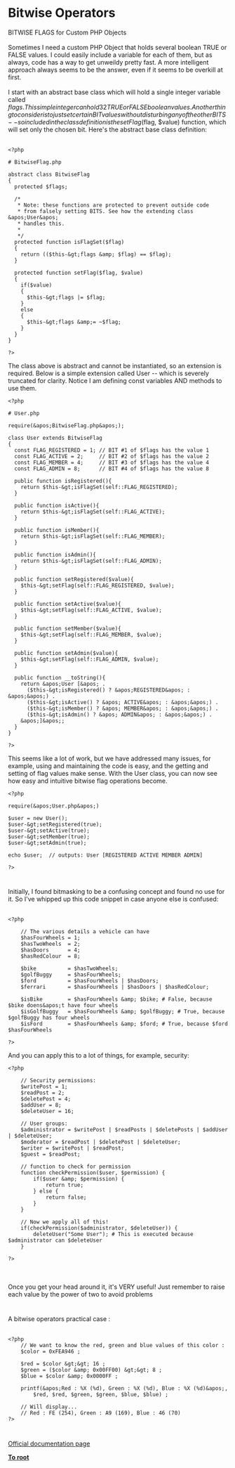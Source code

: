 # Bitwise Operators



BITWISE FLAGS for Custom PHP Objects<br><br>Sometimes I need a custom PHP Object that holds several boolean TRUE or FALSE values. I could easily include a variable for each of them, but as always, code has a way to get unweildy pretty fast. A more intelligent approach always seems to be the answer, even if it seems to be overkill at first.<br><br>I start with an abstract base class which will hold a single integer variable called $flags. This simple integer can hold 32 TRUE or FALSE boolean values. Another thing to consider is to just set certain BIT values without disturbing any of the other BITS -- so included in the class definition is the setFlag($flag, $value) function, which will set only the chosen bit. Here&apos;s the abstract base class definition: <br><br>

```
<?php

# BitwiseFlag.php

abstract class BitwiseFlag
{
  protected $flags;

  /*
   * Note: these functions are protected to prevent outside code
   * from falsely setting BITS. See how the extending class &apos;User&apos;
   * handles this.
   *
   */
  protected function isFlagSet($flag)
  {
    return (($this-&gt;flags &amp; $flag) == $flag);
  }

  protected function setFlag($flag, $value)
  {
    if($value)
    {
      $this-&gt;flags |= $flag;
    }
    else
    {
      $this-&gt;flags &amp;= ~$flag;
    }
  }
}

?>
```


The class above is abstract and cannot be instantiated, so an extension is required. Below is a simple extension called User -- which is severely truncated for clarity. Notice I am defining const variables AND methods to use them.



```
<?php

# User.php

require(&apos;BitwiseFlag.php&apos;);

class User extends BitwiseFlag
{
  const FLAG_REGISTERED = 1; // BIT #1 of $flags has the value 1
  const FLAG_ACTIVE = 2;     // BIT #2 of $flags has the value 2
  const FLAG_MEMBER = 4;     // BIT #3 of $flags has the value 4
  const FLAG_ADMIN = 8;      // BIT #4 of $flags has the value 8

  public function isRegistered(){
    return $this-&gt;isFlagSet(self::FLAG_REGISTERED);
  }

  public function isActive(){
    return $this-&gt;isFlagSet(self::FLAG_ACTIVE);
  }

  public function isMember(){
    return $this-&gt;isFlagSet(self::FLAG_MEMBER);
  }

  public function isAdmin(){
    return $this-&gt;isFlagSet(self::FLAG_ADMIN);
  }

  public function setRegistered($value){
    $this-&gt;setFlag(self::FLAG_REGISTERED, $value);
  }

  public function setActive($value){
    $this-&gt;setFlag(self::FLAG_ACTIVE, $value);
  }

  public function setMember($value){
    $this-&gt;setFlag(self::FLAG_MEMBER, $value);
  }

  public function setAdmin($value){
    $this-&gt;setFlag(self::FLAG_ADMIN, $value);
  }

  public function __toString(){
    return &apos;User [&apos; .
      ($this-&gt;isRegistered() ? &apos;REGISTERED&apos; : &apos;&apos;) .
      ($this-&gt;isActive() ? &apos; ACTIVE&apos; : &apos;&apos;) .
      ($this-&gt;isMember() ? &apos; MEMBER&apos; : &apos;&apos;) .
      ($this-&gt;isAdmin() ? &apos; ADMIN&apos; : &apos;&apos;) .
    &apos;]&apos;;
  }
}

?>
```


This seems like a lot of work, but we have addressed many issues, for example, using and maintaining the code is easy, and the getting and setting of flag values make sense. With the User class, you can now see how easy and intuitive bitwise flag operations become.



```
<?php

require(&apos;User.php&apos;)

$user = new User();
$user-&gt;setRegistered(true);
$user-&gt;setActive(true);
$user-&gt;setMember(true);
$user-&gt;setAdmin(true);

echo $user;  // outputs: User [REGISTERED ACTIVE MEMBER ADMIN]

?>
```
  

#

Initially, I found bitmasking to be a confusing concept and found no use for it. So I&apos;ve whipped up this code snippet in case anyone else is confused:<br><br>

```
<?php

    // The various details a vehicle can have
    $hasFourWheels = 1;
    $hasTwoWheels  = 2;
    $hasDoors      = 4;
    $hasRedColour  = 8;

    $bike          = $hasTwoWheels;
    $golfBuggy     = $hasFourWheels;
    $ford          = $hasFourWheels | $hasDoors;
    $ferrari       = $hasFourWheels | $hasDoors | $hasRedColour;

    $isBike        = $hasFourWheels &amp; $bike; # False, because $bike doens&apos;t have four wheels
    $isGolfBuggy   = $hasFourWheels &amp; $golfBuggy; # True, because $golfBuggy has four wheels
    $isFord        = $hasFourWheels &amp; $ford; # True, because $ford $hasFourWheels

?>
```


And you can apply this to a lot of things, for example, security:



```
<?php

    // Security permissions:
    $writePost = 1;
    $readPost = 2;
    $deletePost = 4;
    $addUser = 8;
    $deleteUser = 16;
    
    // User groups:
    $administrator = $writePost | $readPosts | $deletePosts | $addUser | $deleteUser;
    $moderator = $readPost | $deletePost | $deleteUser;
    $writer = $writePost | $readPost;
    $guest = $readPost;

    // function to check for permission
    function checkPermission($user, $permission) {
        if($user &amp; $permission) {
            return true;
        } else {
            return false;
        }
    }

    // Now we apply all of this!
    if(checkPermission($administrator, $deleteUser)) {
        deleteUser("Some User"); # This is executed because $administrator can $deleteUser
    }

?>
```
<br><br>Once you get your head around it, it&apos;s VERY useful! Just remember to raise each value by the power of two to avoid problems  

#

A bitwise operators practical case :<br><br>

```
<?php
    // We want to know the red, green and blue values of this color :
    $color = 0xFEA946 ;

    $red = $color &gt;&gt; 16 ;
    $green = ($color &amp; 0x00FF00) &gt;&gt; 8 ;
    $blue = $color &amp; 0x0000FF ;

    printf(&apos;Red : %X (%d), Green : %X (%d), Blue : %X (%d)&apos;,
        $red, $red, $green, $green, $blue, $blue) ;

    // Will display...
    // Red : FE (254), Green : A9 (169), Blue : 46 (70)
?>
```
  

#

[Official documentation page](https://www.php.net/manual/en/language.operators.bitwise.php)

**[To root](/README.md)**